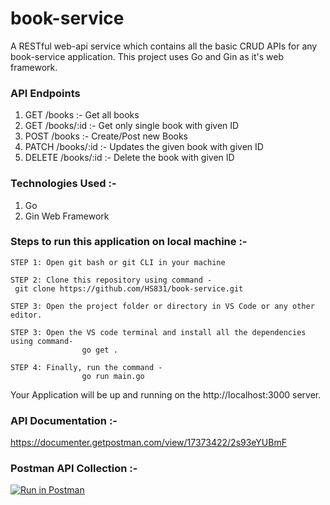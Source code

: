 # book-service
A RESTful web-api service which contains all the basic CRUD APIs for any book-service application. This project uses Go and Gin as it's web framework.

### API Endpoints
1. GET /books :- Get all books
2. GET /books/:id :- Get only single book with given ID
3. POST /books :- Create/Post new Books
4. PATCH /books/:id :- Updates the given book with given ID
5. DELETE /books/:id :- Delete the book with given ID


### Technologies Used :- 
1. Go 
2. Gin Web Framework

### Steps to run this application on local machine :- 
```
STEP 1: Open git bash or git CLI in your machine

STEP 2: Clone this repository using command - 
 git clone https://github.com/HS831/book-service.git
        
STEP 3: Open the project folder or directory in VS Code or any other editor.

STEP 3: Open the VS code terminal and install all the dependencies using command-
                go get . 
        
STEP 4: Finally, run the command -
                go run main.go 
```
Your Application will be up and running on the http://localhost:3000 server.


### API Documentation :- 
https://documenter.getpostman.com/view/17373422/2s93eYUBmF

### Postman API Collection :- 
[![Run in Postman](https://run.pstmn.io/button.svg)](https://app.getpostman.com/run-collection/17373422-be58a9e3-0cfe-44fa-8a5a-246668075b5d?action=collection%2Ffork&collection-url=entityId%3D17373422-be58a9e3-0cfe-44fa-8a5a-246668075b5d%26entityType%3Dcollection%26workspaceId%3D8b7ad081-e86e-4420-a3e2-fa4ced2b1851)


